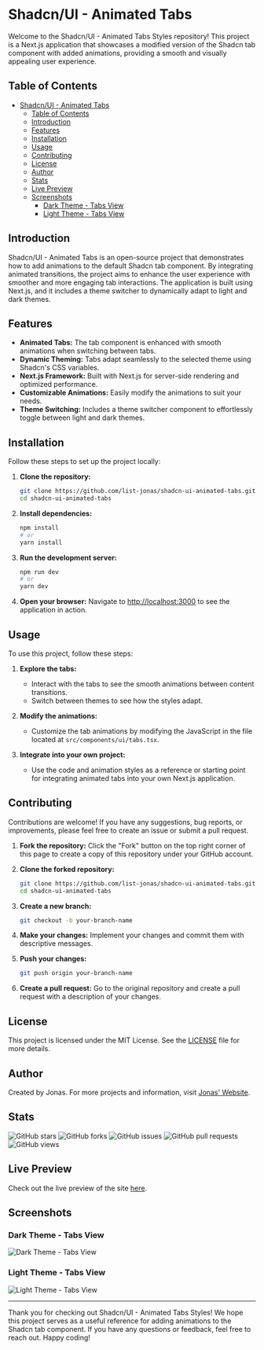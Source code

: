 # Shadcn/UI - Animated Tabs

Welcome to the Shadcn/UI - Animated Tabs Styles repository! This project is a Next.js application that showcases a modified version of the Shadcn tab component with added animations, providing a smooth and visually appealing user experience.

## Table of Contents

- [Shadcn/UI - Animated Tabs](#shadcnui---animated-tabs)
  - [Table of Contents](#table-of-contents)
  - [Introduction](#introduction)
  - [Features](#features)
  - [Installation](#installation)
  - [Usage](#usage)
  - [Contributing](#contributing)
  - [License](#license)
  - [Author](#author)
  - [Stats](#stats)
  - [Live Preview](#live-preview)
  - [Screenshots](#screenshots)
    - [Dark Theme - Tabs View](#dark-theme---tabs-view)
    - [Light Theme - Tabs View](#light-theme---tabs-view)

## Introduction

Shadcn/UI - Animated Tabs is an open-source project that demonstrates how to add animations to the default Shadcn tab component. By integrating animated transitions, the project aims to enhance the user experience with smoother and more engaging tab interactions. The application is built using Next.js, and it includes a theme switcher to dynamically adapt to light and dark themes.

## Features

- **Animated Tabs:** The tab component is enhanced with smooth animations when switching between tabs.
- **Dynamic Theming:** Tabs adapt seamlessly to the selected theme using Shadcn's CSS variables.
- **Next.js Framework:** Built with Next.js for server-side rendering and optimized performance.
- **Customizable Animations:** Easily modify the animations to suit your needs.
- **Theme Switching:** Includes a theme switcher component to effortlessly toggle between light and dark themes.

## Installation

Follow these steps to set up the project locally:

1. **Clone the repository:**
    ```sh
    git clone https://github.com/list-jonas/shadcn-ui-animated-tabs.git
    cd shadcn-ui-animated-tabs
    ```

2. **Install dependencies:**
    ```sh
    npm install
    # or
    yarn install
    ```

3. **Run the development server:**
    ```sh
    npm run dev
    # or
    yarn dev
    ```

4. **Open your browser:**
    Navigate to [http://localhost:3000](http://localhost:3000) to see the application in action.

## Usage

To use this project, follow these steps:

1. **Explore the tabs:**
   - Interact with the tabs to see the smooth animations between content transitions.
   - Switch between themes to see how the styles adapt.

2. **Modify the animations:**
   - Customize the tab animations by modifying the JavaScript in the file located at `src/components/ui/tabs.tsx`.

3. **Integrate into your own project:**
   - Use the code and animation styles as a reference or starting point for integrating animated tabs into your own Next.js application.

## Contributing

Contributions are welcome! If you have any suggestions, bug reports, or improvements, please feel free to create an issue or submit a pull request.

1. **Fork the repository:**
    Click the "Fork" button on the top right corner of this page to create a copy of this repository under your GitHub account.

2. **Clone the forked repository:**
    ```sh
    git clone https://github.com/list-jonas/shadcn-ui-animated-tabs.git
    cd shadcn-ui-animated-tabs
    ```

3. **Create a new branch:**
    ```sh
    git checkout -b your-branch-name
    ```

4. **Make your changes:**
    Implement your changes and commit them with descriptive messages.

5. **Push your changes:**
    ```sh
    git push origin your-branch-name
    ```

6. **Create a pull request:**
    Go to the original repository and create a pull request with a description of your changes.

## License

This project is licensed under the MIT License. See the [LICENSE](LICENSE) file for more details.

## Author

Created by Jonas. For more projects and information, visit [Jonas' Website](https://jonas-list.vercel.app).

## Stats

![GitHub stars](https://img.shields.io/github/stars/list-jonas/shadcn-ui-animated-tabs)
![GitHub forks](https://img.shields.io/github/forks/list-jonas/shadcn-ui-animated-tabs)
![GitHub issues](https://img.shields.io/github/issues/list-jonas/shadcn-ui-animated-tabs)
![GitHub pull requests](https://img.shields.io/github/issues-pr/list-jonas/shadcn-ui-animated-tabs)
![GitHub views](https://komarev.com/ghpvc/?username=list-jonas&repo=shadcn-ui-animated-tabs&color=blue)

## Live Preview

Check out the live preview of the site [here](https://shadcn-ui-animated-tabs.vercel.app/).

## Screenshots

### Dark Theme - Tabs View
![Dark Theme - Tabs View](/images/dark_tabs.png)

### Light Theme - Tabs View
![Light Theme - Tabs View](/images/light_tabs.png)

---

Thank you for checking out Shadcn/UI - Animated Tabs Styles! We hope this project serves as a useful reference for adding animations to the Shadcn tab component. If you have any questions or feedback, feel free to reach out. Happy coding!